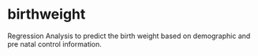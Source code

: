 # birthweight
Regression Analysis to predict the birth weight based on demographic and pre natal control information.
